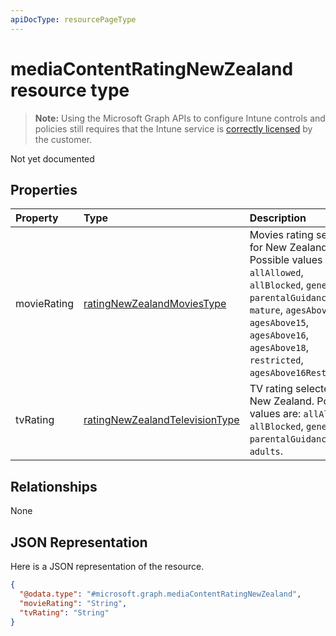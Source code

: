```yaml
---
apiDocType: resourcePageType
---
```

# mediaContentRatingNewZealand resource type

> **Note:** Using the Microsoft Graph APIs to configure Intune controls and policies still requires that the Intune service is [correctly licensed](https://go.microsoft.com/fwlink/?linkid=839381) by the customer.

Not yet documented
## Properties
|Property|Type|Description|
|:---|:---|:---|
|movieRating|[ratingNewZealandMoviesType](../resources/intune_deviceconfig_ratingnewzealandmoviestype.md)|Movies rating selected for New Zealand. Possible values are: `allAllowed`, `allBlocked`, `general`, `parentalGuidance`, `mature`, `agesAbove13`, `agesAbove15`, `agesAbove16`, `agesAbove18`, `restricted`, `agesAbove16Restricted`.|
|tvRating|[ratingNewZealandTelevisionType](../resources/intune_deviceconfig_ratingnewzealandtelevisiontype.md)|TV rating selected for New Zealand. Possible values are: `allAllowed`, `allBlocked`, `general`, `parentalGuidance`, `adults`.|

## Relationships
None
## JSON Representation
Here is a JSON representation of the resource.
<!-- {
  "blockType": "resource",
  "@odata.type": "microsoft.graph.mediaContentRatingNewZealand"
}
-->
``` json
{
  "@odata.type": "#microsoft.graph.mediaContentRatingNewZealand",
  "movieRating": "String",
  "tvRating": "String"
}
```



